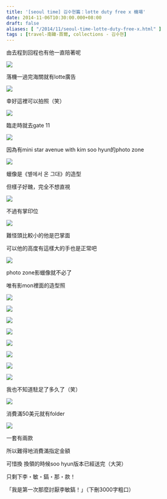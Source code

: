 ```yaml
---
title: '[seoul time] 김수현篇：lotte duty free x 機場'
date: 2014-11-06T10:30:00.000+08:00
draft: false
aliases: [ "/2014/11/seoul-time-lotte-duty-free-x.html" ]
tags : [travel-南韓-首爾, collections - 김수현]
---
```


由去程到回程也有他一直陪著呢  

[![](https://1.bp.blogspot.com/-sudHUZAgRfs/XE2vd4hdy7I/AAAAAAAAHq0/8I52OynI2fcMZzH6nobUZMzf-Vn6HXgawCLcBGAs/s640/15662680796_aa4f95f95f_z.jpg)](https://1.bp.blogspot.com/-sudHUZAgRfs/XE2vd4hdy7I/AAAAAAAAHq0/8I52OynI2fcMZzH6nobUZMzf-Vn6HXgawCLcBGAs/s1600/15662680796_aa4f95f95f_z.jpg)

落機一過完海關就有lotte廣告

[![](https://1.bp.blogspot.com/-sXs5fKF_7zE/XE2vjW6FRJI/AAAAAAAAHq4/p3pWzL2gC4cflAoTDiQdD83IHn2cHVxtACLcBGAs/s640/15066461024_82e75db458_z.jpg)](https://1.bp.blogspot.com/-sXs5fKF_7zE/XE2vjW6FRJI/AAAAAAAAHq4/p3pWzL2gC4cflAoTDiQdD83IHn2cHVxtACLcBGAs/s1600/15066461024_82e75db458_z.jpg)

幸好這裡可以拍照（笑）

[![](https://4.bp.blogspot.com/-x1gYbLVuQdE/XE2vo1wyB_I/AAAAAAAAHq8/Kazx6WhsSzAcA_2VO0XPxvRLszeK6svngCLcBGAs/s640/15686390355_634d67bf9a_z.jpg)](https://4.bp.blogspot.com/-x1gYbLVuQdE/XE2vo1wyB_I/AAAAAAAAHq8/Kazx6WhsSzAcA_2VO0XPxvRLszeK6svngCLcBGAs/s1600/15686390355_634d67bf9a_z.jpg)

臨走時就去gate 11

[![](https://2.bp.blogspot.com/-lnalRymibik/XE2vy9gWMoI/AAAAAAAAHrE/OQfwwJuSzAwDUhryTdpvwxOcKWtvWEtxgCLcBGAs/s640/15662679706_0371025f88_z.jpg)](https://2.bp.blogspot.com/-lnalRymibik/XE2vy9gWMoI/AAAAAAAAHrE/OQfwwJuSzAwDUhryTdpvwxOcKWtvWEtxgCLcBGAs/s1600/15662679706_0371025f88_z.jpg)

因為有mini star avenue with kim soo hyun的photo zone

[![](https://3.bp.blogspot.com/-Py55ogmh-cc/XE2v4CWubPI/AAAAAAAAHrM/01G9xLuvvcsSCRyBdim2JvnFnv8W0uNxQCLcBGAs/s640/15501585730_d9a4b9d93c_z.jpg)](https://3.bp.blogspot.com/-Py55ogmh-cc/XE2v4CWubPI/AAAAAAAAHrM/01G9xLuvvcsSCRyBdim2JvnFnv8W0uNxQCLcBGAs/s1600/15501585730_d9a4b9d93c_z.jpg)

蠟像是《별에서 온 그대》的造型

但樣子好醜，完全不想直視

[![](https://4.bp.blogspot.com/-FN0FVlPVkAA/XE2v8p7BjhI/AAAAAAAAHrU/ssVJkzrQjJIM0TDUjQCrtb1aXbp8SR9VACLcBGAs/s640/15501586670_9fb57b0570_z.jpg)](https://4.bp.blogspot.com/-FN0FVlPVkAA/XE2v8p7BjhI/AAAAAAAAHrU/ssVJkzrQjJIM0TDUjQCrtb1aXbp8SR9VACLcBGAs/s1600/15501586670_9fb57b0570_z.jpg)

不過有掌印位

[![](https://2.bp.blogspot.com/-oxBzSO3cXv4/XE2wCYLEW2I/AAAAAAAAHrY/QDi0gmow5oIz2E2N2pvrrBRNCJgt8qRygCLcBGAs/s640/15067033373_cefd8ab17c_z.jpg)](https://2.bp.blogspot.com/-oxBzSO3cXv4/XE2wCYLEW2I/AAAAAAAAHrY/QDi0gmow5oIz2E2N2pvrrBRNCJgt8qRygCLcBGAs/s1600/15067033373_cefd8ab17c_z.jpg)

難怪頭比較小的他是巴掌面

可以他的高度有這樣大的手也是正常吧

[![](https://4.bp.blogspot.com/-oap9Ar6-0B0/XE2wGnjiOcI/AAAAAAAAHrg/5hd7CJZDEaI9hNFSXoqEtOWVmk0Gpa6HwCLcBGAs/s640/15501007258_92f270c8df_z.jpg)](https://4.bp.blogspot.com/-oap9Ar6-0B0/XE2wGnjiOcI/AAAAAAAAHrg/5hd7CJZDEaI9hNFSXoqEtOWVmk0Gpa6HwCLcBGAs/s1600/15501007258_92f270c8df_z.jpg)

photo zone影蠟像就不必了

唯有影mon裡面的造型照

[![](https://3.bp.blogspot.com/-oM6LI1CusaI/XE2wKxRmtfI/AAAAAAAAHrk/V6x8aBLBcas4ojMmvS3eKq-dScQUJqSaQCLcBGAs/s640/15684477041_fa709fe69a_z.jpg)](https://3.bp.blogspot.com/-oM6LI1CusaI/XE2wKxRmtfI/AAAAAAAAHrk/V6x8aBLBcas4ojMmvS3eKq-dScQUJqSaQCLcBGAs/s1600/15684477041_fa709fe69a_z.jpg)

  

[![](https://1.bp.blogspot.com/-oNoZSFcmmPY/XE2wPSg8tVI/AAAAAAAAHrs/FRhb2d-_AC0uvmnompC6lqDSja6hOglVwCLcBGAs/s640/15501587580_84805e02f0_z.jpg)](https://1.bp.blogspot.com/-oNoZSFcmmPY/XE2wPSg8tVI/AAAAAAAAHrs/FRhb2d-_AC0uvmnompC6lqDSja6hOglVwCLcBGAs/s1600/15501587580_84805e02f0_z.jpg)

  

[![](https://4.bp.blogspot.com/-9xrgW-G8-Io/XE2wTz3NjfI/AAAAAAAAHrw/d6apK1GdEHwwfcRpiHoeXgH7eTYgUmhZwCLcBGAs/s640/15501586770_2f494d84d6_z.jpg)](https://4.bp.blogspot.com/-9xrgW-G8-Io/XE2wTz3NjfI/AAAAAAAAHrw/d6apK1GdEHwwfcRpiHoeXgH7eTYgUmhZwCLcBGAs/s1600/15501586770_2f494d84d6_z.jpg)

  

[![](https://4.bp.blogspot.com/-gL5dYPfi4yY/XE2wY15jXvI/AAAAAAAAHr4/kiF4I2nnxmAGVb_GLGzlvp-Z6ysS2iN0gCLcBGAs/s640/15066459954_8d8fc94429_z.jpg)](https://4.bp.blogspot.com/-gL5dYPfi4yY/XE2wY15jXvI/AAAAAAAAHr4/kiF4I2nnxmAGVb_GLGzlvp-Z6ysS2iN0gCLcBGAs/s1600/15066459954_8d8fc94429_z.jpg)

  

[![](https://4.bp.blogspot.com/-PTIS0LOCW9k/XE2wd8PDZ5I/AAAAAAAAHr8/oXo1FekIzSc-kSFW3wS1Nu5vzr6bYk2mwCLcBGAs/s640/15500535859_b942aab1c6_z.jpg)](https://4.bp.blogspot.com/-PTIS0LOCW9k/XE2wd8PDZ5I/AAAAAAAAHr8/oXo1FekIzSc-kSFW3wS1Nu5vzr6bYk2mwCLcBGAs/s1600/15500535859_b942aab1c6_z.jpg)

  

[![](https://4.bp.blogspot.com/-YufaZC1BSSQ/XE2wkMHKbDI/AAAAAAAAHsE/cjKmYfGkwagXtKuvFPVY0C73UE6uFuTWwCLcBGAs/s640/15686391585_acb1b31bba_z.jpg)](https://4.bp.blogspot.com/-YufaZC1BSSQ/XE2wkMHKbDI/AAAAAAAAHsE/cjKmYfGkwagXtKuvFPVY0C73UE6uFuTWwCLcBGAs/s1600/15686391585_acb1b31bba_z.jpg)

  

[![](https://1.bp.blogspot.com/-3U_KMhLwGHU/XE2wpBEEHkI/AAAAAAAAHsM/ii8yixm6p6Exux1h5Kv6e5VQ60Z-bF1kQCLcBGAs/s640/15686391345_037875e19f_z.jpg)](https://1.bp.blogspot.com/-3U_KMhLwGHU/XE2wpBEEHkI/AAAAAAAAHsM/ii8yixm6p6Exux1h5Kv6e5VQ60Z-bF1kQCLcBGAs/s1600/15686391345_037875e19f_z.jpg)

  

[![](https://1.bp.blogspot.com/-kVH6m9tms_8/XE2wuEKqS5I/AAAAAAAAHsQ/6z2WSmPxGtYSrszg5sR7iPVUQbAlpbTkACLcBGAs/s640/15687989012_56f3a7c015_z.jpg)](https://1.bp.blogspot.com/-kVH6m9tms_8/XE2wuEKqS5I/AAAAAAAAHsQ/6z2WSmPxGtYSrszg5sR7iPVUQbAlpbTkACLcBGAs/s1600/15687989012_56f3a7c015_z.jpg)

我也不知道駐足了多久了（笑）

[![](https://4.bp.blogspot.com/-EmotxUTFvn8/XE2wz5IwKbI/AAAAAAAAHsY/8K4-h-ZAP9czH3kmDeaqbxpUz6QxEO5TQCLcBGAs/s640/15684611311_ce6cced205_z.jpg)](https://4.bp.blogspot.com/-EmotxUTFvn8/XE2wz5IwKbI/AAAAAAAAHsY/8K4-h-ZAP9czH3kmDeaqbxpUz6QxEO5TQCLcBGAs/s1600/15684611311_ce6cced205_z.jpg)

消費滿50美元就有folder

[![](https://2.bp.blogspot.com/-GhOkXUOPdlk/XE2w6O1QHnI/AAAAAAAAHsg/H2IlWkiVuQ4oi7tXRFW6UVdw2lC-ra0hACLcBGAs/s640/15501720420_47722ba10e_z.jpg)](https://2.bp.blogspot.com/-GhOkXUOPdlk/XE2w6O1QHnI/AAAAAAAAHsg/H2IlWkiVuQ4oi7tXRFW6UVdw2lC-ra0hACLcBGAs/s1600/15501720420_47722ba10e_z.jpg)

一套有兩款

所以難得地消費滿指定金額

可惜換 換領的時候soo hyun版本已經送完（大哭）

只剩下李・敏・鎬・那・款！

「我是第一次那麼討厭李敏鎬！」（下刪3000字粗口）
